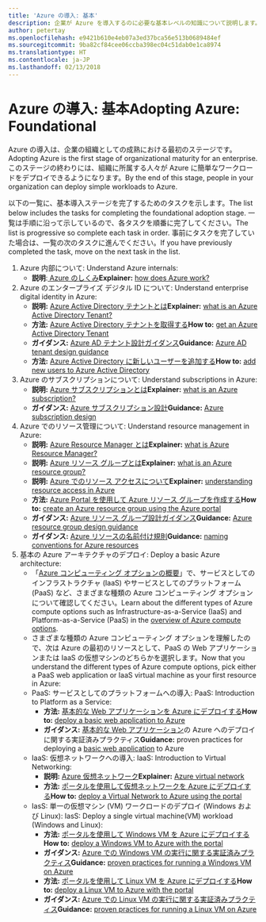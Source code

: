 ```yaml
---
title: 'Azure の導入: 基本'
description: 企業が Azure を導入するのに必要な基本レベルの知識について説明します。
author: petertay
ms.openlocfilehash: e9421b610e4eb07a3ed37bca56e513b0689484ef
ms.sourcegitcommit: 9ba82cf84cee06ccba398ec04c51dab0e1ca8974
ms.translationtype: HT
ms.contentlocale: ja-JP
ms.lasthandoff: 02/13/2018
---
```

# <a name="adopting-azure-foundational"></a><span data-ttu-id="04abf-103">Azure の導入: 基本</span><span class="sxs-lookup"><span data-stu-id="04abf-103">Adopting Azure: Foundational</span></span>

<span data-ttu-id="04abf-104">Azure の導入は、企業の組織としての成熟における最初のステージです。</span><span class="sxs-lookup"><span data-stu-id="04abf-104">Adopting Azure is the first stage of organizational maturity for an enterprise.</span></span> <span data-ttu-id="04abf-105">このステージの終わりには、組織に所属する人々が Azure に簡単なワークロードをデプロイできるようになります。</span><span class="sxs-lookup"><span data-stu-id="04abf-105">By the end of this stage, people in your organization can deploy simple workloads to Azure.</span></span>

<span data-ttu-id="04abf-106">以下の一覧に、基本導入ステージを完了するためのタスクを示します。</span><span class="sxs-lookup"><span data-stu-id="04abf-106">The list below includes the tasks for completing the foundational adoption stage.</span></span> <span data-ttu-id="04abf-107">一覧は手順に沿って示しているので、各タスクを順番に完了してください。</span><span class="sxs-lookup"><span data-stu-id="04abf-107">The list is progressive so complete each task in order.</span></span> <span data-ttu-id="04abf-108">事前にタスクを完了していた場合は、一覧の次のタスクに進んでください。</span><span class="sxs-lookup"><span data-stu-id="04abf-108">If you have previously completed the task, move on the next task in the list.</span></span> 

1. <span data-ttu-id="04abf-109">Azure 内部について: </span><span class="sxs-lookup"><span data-stu-id="04abf-109">Understand Azure internals:</span></span>
    - <span data-ttu-id="04abf-110">**説明**:[ Azure のしくみ](azure-explainer.md)</span><span class="sxs-lookup"><span data-stu-id="04abf-110">**Explainer:** [how does Azure work?](azure-explainer.md)</span></span>
2. <span data-ttu-id="04abf-111">Azure のエンタープライズ デジタル ID について: </span><span class="sxs-lookup"><span data-stu-id="04abf-111">Understand enterprise digital identity in Azure:</span></span>
    - <span data-ttu-id="04abf-112">**説明:** [Azure Active Directory テナントとは](tenant-explainer.md)</span><span class="sxs-lookup"><span data-stu-id="04abf-112">**Explainer:** [what is an Azure Active Directory Tenant?](tenant-explainer.md)</span></span>
    - <span data-ttu-id="04abf-113">**方法:** [Azure Active Directory テナントを取得する](/azure/active-directory/develop/active-directory-howto-tenant?toc=/azure/architecture/cloud-adoption-guide/toc.json)</span><span class="sxs-lookup"><span data-stu-id="04abf-113">**How to:** [get an Azure Active Directory Tenant](/azure/active-directory/develop/active-directory-howto-tenant?toc=/azure/architecture/cloud-adoption-guide/toc.json)</span></span>
    - <span data-ttu-id="04abf-114">**ガイダンス:** [Azure AD テナント設計ガイダンス](tenant.md)</span><span class="sxs-lookup"><span data-stu-id="04abf-114">**Guidance:** [Azure AD tenant design guidance](tenant.md)</span></span>
    - <span data-ttu-id="04abf-115">**方法:** [Azure Active Directory に新しいユーザーを追加する](/azure/active-directory/add-users-azure-active-directory?toc=/azure/architecture/cloud-adoption-guide/toc.json)</span><span class="sxs-lookup"><span data-stu-id="04abf-115">**How to:** [add new users to Azure Active Directory](/azure/active-directory/add-users-azure-active-directory?toc=/azure/architecture/cloud-adoption-guide/toc.json)</span></span>    
3. <span data-ttu-id="04abf-116">Azure のサブスクリプションについて: </span><span class="sxs-lookup"><span data-stu-id="04abf-116">Understand subscriptions in Azure:</span></span>
    - <span data-ttu-id="04abf-117">**説明:** [Azure サブスクリプションとは](subscription-explainer.md)</span><span class="sxs-lookup"><span data-stu-id="04abf-117">**Explainer:** [what is an Azure subscription?](subscription-explainer.md)</span></span>
    - <span data-ttu-id="04abf-118">**ガイダンス:** [Azure サブスクリプション設計](subscription.md)</span><span class="sxs-lookup"><span data-stu-id="04abf-118">**Guidance:** [Azure subscription design](subscription.md)</span></span>
4. <span data-ttu-id="04abf-119">Azure でのリソース管理について: </span><span class="sxs-lookup"><span data-stu-id="04abf-119">Understand resource management in Azure:</span></span> 
    - <span data-ttu-id="04abf-120">**説明:** [Azure Resource Manager とは](resource-manager-explainer.md)</span><span class="sxs-lookup"><span data-stu-id="04abf-120">**Explainer:** [what is Azure Resource Manager?](resource-manager-explainer.md)</span></span>
    - <span data-ttu-id="04abf-121">**説明:** [Azure リソース グループとは](resource-group-explainer.md)</span><span class="sxs-lookup"><span data-stu-id="04abf-121">**Explainer:** [what is an Azure resource group?](resource-group-explainer.md)</span></span>
    - <span data-ttu-id="04abf-122">**説明:** [Azure でのリソース アクセスについて](/azure/active-directory/active-directory-understanding-resource-access?toc=/azure/architecture/cloud-adoption-guide/toc.json)</span><span class="sxs-lookup"><span data-stu-id="04abf-122">**Explainer:** [understanding resource access in Azure](/azure/active-directory/active-directory-understanding-resource-access?toc=/azure/architecture/cloud-adoption-guide/toc.json)</span></span>
    - <span data-ttu-id="04abf-123">**方法:** [Azure Portal を使用して Azure リソース グループを作成する](/azure/azure-resource-manager/resource-group-portal?toc=/azure/architecture/cloud-adoption-guide/toc.json)</span><span class="sxs-lookup"><span data-stu-id="04abf-123">**How to:** [create an Azure resource group using the Azure portal](/azure/azure-resource-manager/resource-group-portal?toc=/azure/architecture/cloud-adoption-guide/toc.json)</span></span>
    - <span data-ttu-id="04abf-124">**ガイダンス:** [Azure リソース グループ設計ガイダンス](resource-group.md)</span><span class="sxs-lookup"><span data-stu-id="04abf-124">**Guidance:** [Azure resource group design guidance](resource-group.md)</span></span>
    - <span data-ttu-id="04abf-125">**ガイダンス:** [Azure リソースの名前付け規則](/azure/architecture/best-practices/naming-conventions?toc=/azure/architecture/cloud-adoption-guide/toc.json)</span><span class="sxs-lookup"><span data-stu-id="04abf-125">**Guidance:** [naming conventions for Azure resources](/azure/architecture/best-practices/naming-conventions?toc=/azure/architecture/cloud-adoption-guide/toc.json)</span></span>
5. <span data-ttu-id="04abf-126">基本の Azure アーキテクチャのデプロイ: </span><span class="sxs-lookup"><span data-stu-id="04abf-126">Deploy a basic Azure architecture:</span></span>
    - <span data-ttu-id="04abf-127">「[Azure コンピューティング オプションの概要](/azure/architecture/guide/technology-choices/compute-overview?toc=/azure/architecture/cloud-adoption-guide/toc.json)」で、サービスとしてのインフラストラクチャ (IaaS) やサービスとしてのプラットフォーム (PaaS) など、さまざまな種類の Azure コンピューティング オプションについて確認してください。</span><span class="sxs-lookup"><span data-stu-id="04abf-127">Learn about the different types of Azure compute options such as Infrastructure-as-a-Service (IaaS) and Platform-as-a-Service (PaaS) in the [overview of Azure compute options](/azure/architecture/guide/technology-choices/compute-overview?toc=/azure/architecture/cloud-adoption-guide/toc.json).</span></span>
    - <span data-ttu-id="04abf-128">さまざまな種類の Azure コンピューティング オプションを理解したので、次は Azure の最初のリソースとして、PaaS の Web アプリケーションまたは IaaS の仮想マシンのどちらかを選択します。</span><span class="sxs-lookup"><span data-stu-id="04abf-128">Now that you understand the different types of Azure compute options, pick either a PaaS web application or IaaS virtual machine as your first resource in Azure:</span></span>
    - <span data-ttu-id="04abf-129">PaaS: サービスとしてのプラットフォームへの導入: </span><span class="sxs-lookup"><span data-stu-id="04abf-129">PaaS: Introduction to Platform as a Service:</span></span>
        - <span data-ttu-id="04abf-130">**方法:** [基本的な Web アプリケーションを Azure にデプロイする](/azure/app-service/app-service-web-overview?toc=/azure/architecture/cloud-adoption-guide/toc.json)</span><span class="sxs-lookup"><span data-stu-id="04abf-130">**How to:** [deploy a basic web application to Azure](/azure/app-service/app-service-web-overview?toc=/azure/architecture/cloud-adoption-guide/toc.json)</span></span>
        - <span data-ttu-id="04abf-131">**ガイダンス:** [基本的な Web アプリケーション](/azure/architecture/reference-architectures/app-service-web-app/basic-web-app?toc=/azure/architecture/cloud-adoption-guide/toc.json)の Azure へのデプロイに関する実証済みプラクティス</span><span class="sxs-lookup"><span data-stu-id="04abf-131">**Guidance:** proven practices for deploying a [basic web application](/azure/architecture/reference-architectures/app-service-web-app/basic-web-app?toc=/azure/architecture/cloud-adoption-guide/toc.json) to Azure</span></span>
    - <span data-ttu-id="04abf-132">IaaS: 仮想ネットワークへの導入: </span><span class="sxs-lookup"><span data-stu-id="04abf-132">IaaS: Introduction to Virtual Networking:</span></span>
        - <span data-ttu-id="04abf-133">**説明:** [Azure 仮想ネットワーク](/azure/virtual-network/virtual-networks-overview?toc=/azure/architecture/cloud-adoption-guide/toc.json)</span><span class="sxs-lookup"><span data-stu-id="04abf-133">**Explainer:** [Azure virtual network](/azure/virtual-network/virtual-networks-overview?toc=/azure/architecture/cloud-adoption-guide/toc.json)</span></span>
        - <span data-ttu-id="04abf-134">**方法:** [ポータルを使用して仮想ネットワークを Azure にデプロイする](/azure/virtual-network/virtual-networks-create-vnet-arm-pportal?toc=/azure/architecture/cloud-adoption-guide/toc.json)</span><span class="sxs-lookup"><span data-stu-id="04abf-134">**How to:** [deploy a Virtual Network to Azure using the portal](/azure/virtual-network/virtual-networks-create-vnet-arm-pportal?toc=/azure/architecture/cloud-adoption-guide/toc.json)</span></span>
    - <span data-ttu-id="04abf-135">IasS: 単一の仮想マシン (VM) ワークロードのデプロイ (Windows および Linux): </span><span class="sxs-lookup"><span data-stu-id="04abf-135">IasS: Deploy a single virtual machine(VM) workload (Windows and Linux):</span></span>
        - <span data-ttu-id="04abf-136">**方法:** [ポータルを使用して Windows VM を Azure にデプロイする](/azure/virtual-machines/windows/quick-create-portal?toc=/azure/architecture/cloud-adoption-guide/toc.json)</span><span class="sxs-lookup"><span data-stu-id="04abf-136">**How to:** [deploy a Windows VM to Azure with the portal](/azure/virtual-machines/windows/quick-create-portal?toc=/azure/architecture/cloud-adoption-guide/toc.json)</span></span>
        - <span data-ttu-id="04abf-137">**ガイダンス:** [Azure での Windows VM の実行に関する実証済みプラクティス](/azure/architecture/reference-architectures/virtual-machines-windows/single-vm?toc=/azure/architecture/cloud-adoption-guide/toc.json)</span><span class="sxs-lookup"><span data-stu-id="04abf-137">**Guidance:** [proven practices for running a Windows VM on Azure](/azure/architecture/reference-architectures/virtual-machines-windows/single-vm?toc=/azure/architecture/cloud-adoption-guide/toc.json)</span></span>
        - <span data-ttu-id="04abf-138">**方法:** [ポータルを使用して Linux VM を Azure にデプロイする](/azure/virtual-machines/linux/quick-create-portal?toc=/azure/architecture/cloud-adoption-guide/toc.json)</span><span class="sxs-lookup"><span data-stu-id="04abf-138">**How to:** [deploy a Linux VM to Azure with the portal](/azure/virtual-machines/linux/quick-create-portal?toc=/azure/architecture/cloud-adoption-guide/toc.json)</span></span>
        - <span data-ttu-id="04abf-139">**ガイダンス:** [Azure での Linux VM の実行に関する実証済みプラクティス](/azure/architecture/reference-architectures/virtual-machines-linux/single-vm?toc=/azure/architecture/cloud-adoption-guide/toc.json)</span><span class="sxs-lookup"><span data-stu-id="04abf-139">**Guidance:** [proven practices for running a Linux VM on Azure](/azure/architecture/reference-architectures/virtual-machines-linux/single-vm?toc=/azure/architecture/cloud-adoption-guide/toc.json)</span></span>
